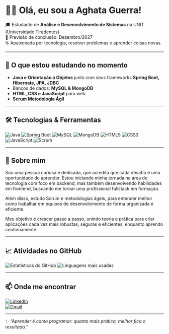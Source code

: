 # 👩‍💻 Olá, eu sou a Aghata Guerra!  

🎓 Estudante de **Análise e Desenvolvimento de Sistemas** na UNIT (Universidade Tiradentes)  
📅 Previsão de conclusão: Dezembro/2027  
☕ Apaixonada por tecnologia, resolver problemas e aprender coisas novas.

---

## 🚀 O que estou estudando no momento  
- **Java e Orientação a Objetos** junto com seus frameworks **Spring Boot, Hibernate, JPA, JDBC**  
- Bancos de dados: **MySQL & MongoDB**
- **HTML, CSS e JavaScript** para web
- **Scrum Metodologia Ágil**  

---

## 🛠️ Tecnologias & Ferramentas  

![Java](https://img.shields.io/badge/Java-ED8B00?style=for-the-badge&logo=openjdk&logoColor=white)  ![Spring Boot](https://img.shields.io/badge/Spring%20Boot-6DB33F?style=for-the-badge&logo=springboot&logoColor=white)   ![MySQL](https://img.shields.io/badge/MySQL-4479A1?style=for-the-badge&logo=mysql&logoColor=white)  ![MongoDB](https://img.shields.io/badge/MongoDB-47A248?style=for-the-badge&logo=mongodb&logoColor=white)  ![HTML5](https://img.shields.io/badge/HTML5-E34F26?style=for-the-badge&logo=html5&logoColor=white)  ![CSS3](https://img.shields.io/badge/CSS3-1572B6?style=for-the-badge&logo=css3&logoColor=white)  ![JavaScript](https://img.shields.io/badge/JavaScript-F7DF1E?style=for-the-badge&logo=javascript&logoColor=black)  ![Scrum](https://img.shields.io/badge/Scrum-0052CC?style=for-the-badge&logo=scrumalliance&logoColor=white) 

---

## 🌱 Sobre mim  
Sou uma pessoa curiosa e dedicada, que acredita que cada desafio é uma oportunidade de aprender. Estou iniciando minha jornada na área de tecnologia com foco em backend, mas também desenvolvendo habilidades em frontend, buscando me tornar uma profissional fullstack em formação.

Além disso, estudo Scrum e metodologias ágeis, para entender melhor como trabalhar em equipes de desenvolvimento de forma organizada e eficiente.

Meu objetivo é crescer passo a passo, unindo teoria e prática para criar aplicações cada vez mais robustas, seguras e eficientes, enquanto aprendo continuamente.

---

## 📈 Atividades no GitHub

![Estatísticas do GitHub](https://github-readme-stats.vercel.app/api?username=aghata-guerra&show_icons=true&theme=tokyonight)           ![Linguagens mais usadas](https://github-readme-stats.vercel.app/api/top-langs/?username=aghata-guerra&layout=compact&theme=tokyonight)  

---

## 📫 Onde me encontrar  
[![LinkedIn](https://img.shields.io/badge/LinkedIn-Aghata%20Guerra-blue?style=flat-square&logo=linkedin)](https://www.linkedin.com/in/aghata-guerra/)  
[![Gmail](https://img.shields.io/badge/Email-aghata19guerra@gmail.com-red?style=flat-square&logo=gmail)](mailto:aghata@example.com)  

---

✨ *“Aprender é como programar: quanto mais prática, melhor fica o resultado.”*  

